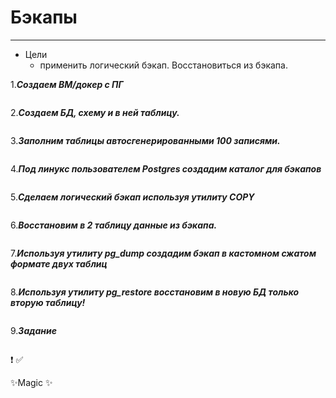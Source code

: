 # Бэкапы 
_____

- Цели
  - применить логический бэкап. Восстановиться из бэкапа.
  
1.***Создаем ВМ/докер c ПГ***
```

```
2.***Создаем БД, схему и в ней таблицу.***
```

```
3.***Заполним таблицы автосгенерированными 100 записями.***
```

```
4.***Под линукс пользователем Postgres создадим каталог для бэкапов***
```

```
5.***Сделаем логический бэкап используя утилиту COPY***
```

```
6.***Восстановим в 2 таблицу данные из бэкапа.***
```

```
7.***Используя утилиту pg_dump создадим бэкап в кастомном сжатом формате двух таблиц***
```

```
8.***Используя утилиту pg_restore восстановим в новую БД только вторую таблицу!***
```

```
>

9.***Задание***
```

```
>

:heavy_exclamation_mark:
:white_check_mark:

✨Magic ✨

